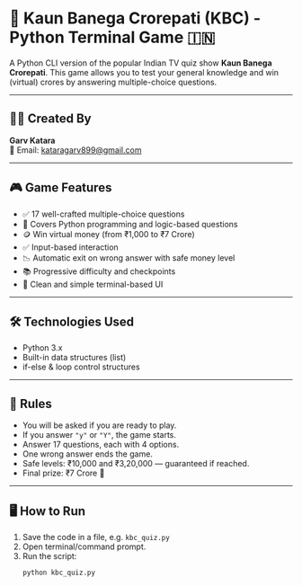 # 🧠 Kaun Banega Crorepati (KBC) - Python Terminal Game 🇮🇳

A Python CLI version of the popular Indian TV quiz show **Kaun Banega Crorepati**. This game allows you to test your general knowledge and win (virtual) crores by answering multiple-choice questions.

---

## 👨‍💻 Created By

**Garv Katara**  
📧 Email: kataragarv899@gmail.com

---

## 🎮 Game Features

- ✅ 17 well-crafted multiple-choice questions
- 🧠 Covers Python programming and logic-based questions
- 🪙 Win virtual money (from ₹1,000 to ₹7 Crore)
- ✅ Input-based interaction
- 📉 Automatic exit on wrong answer with safe money level
- 📚 Progressive difficulty and checkpoints
- 📜 Clean and simple terminal-based UI

---

## 🛠️ Technologies Used

- Python 3.x
- Built-in data structures (list)
- if-else & loop control structures

---

## 🧾 Rules

- You will be asked if you are ready to play.
- If you answer `"y"` or `"Y"`, the game starts.
- Answer 17 questions, each with 4 options.
- One wrong answer ends the game.
- Safe levels: ₹10,000 and ₹3,20,000 — guaranteed if reached.
- Final prize: ₹7 Crore 🎉

---

## 🖥️ How to Run

1. Save the code in a file, e.g. `kbc_quiz.py`
2. Open terminal/command prompt.
3. Run the script:
   ```bash
   python kbc_quiz.py
